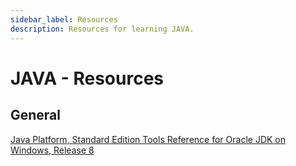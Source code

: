 ```yaml
---
sidebar_label: Resources
description: Resources for learning JAVA.
---
```


# JAVA - Resources

## General

[Java Platform, Standard Edition Tools Reference for Oracle JDK on Windows, Release 8](https://docs.oracle.com/javase/8/docs/technotes/tools/windows/toc.html)